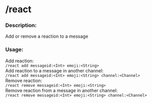 # /react

### Description:
Add or remove a reaction to a message<br>

### Usage:
Add reaction:<br>
`/react add messageid:<Int> emoji:<String>`<br>
Add reaction to a message in another channel:<br>
`/react add messageid:<Int> emoji:<String> channel:<Channel>`<br>
Remove reaction:<br>
`/react remove messageid:<Int> emoji:<String>`<br>
Remove reaction from a message in another channel:<br>
`/react remove messageid:<Int> emoji:<String> channel:<Channel>`<br>